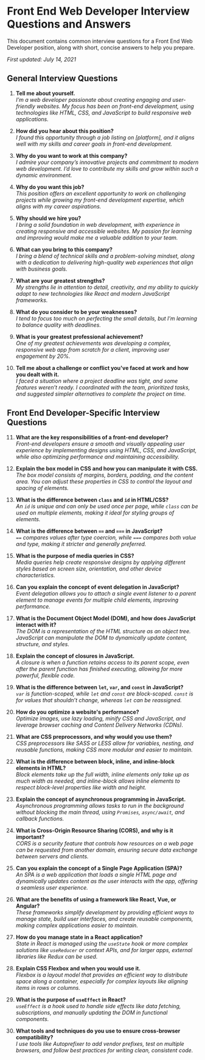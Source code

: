 # Front End Web Developer Interview Questions and Answers

This document contains common interview questions for a Front End Web Developer position, along with short, concise answers to help you prepare.

_First updated: July 14, 2021_

## General Interview Questions

1. **Tell me about yourself.**  
   _I’m a web developer passionate about creating engaging and user-friendly websites. My focus has been on front-end development, using technologies like HTML, CSS, and JavaScript to build responsive web applications._

2. **How did you hear about this position?**  
   _I found this opportunity through a job listing on [platform], and it aligns well with my skills and career goals in front-end development._

3. **Why do you want to work at this company?**  
   _I admire your company’s innovative projects and commitment to modern web development. I’d love to contribute my skills and grow within such a dynamic environment._

4. **Why do you want this job?**  
   _This position offers an excellent opportunity to work on challenging projects while growing my front-end development expertise, which aligns with my career aspirations._

5. **Why should we hire you?**  
   _I bring a solid foundation in web development, with experience in creating responsive and accessible websites. My passion for learning and improving would make me a valuable addition to your team._

6. **What can you bring to this company?**  
   _I bring a blend of technical skills and a problem-solving mindset, along with a dedication to delivering high-quality web experiences that align with business goals._

7. **What are your greatest strengths?**  
   _My strengths lie in attention to detail, creativity, and my ability to quickly adapt to new technologies like React and modern JavaScript frameworks._

8. **What do you consider to be your weaknesses?**  
   _I tend to focus too much on perfecting the small details, but I’m learning to balance quality with deadlines._

9. **What is your greatest professional achievement?**  
   _One of my greatest achievements was developing a complex, responsive web app from scratch for a client, improving user engagement by 20%._

10. **Tell me about a challenge or conflict you've faced at work and how you dealt with it.**  
    _I faced a situation where a project deadline was tight, and some features weren’t ready. I coordinated with the team, prioritized tasks, and suggested simpler alternatives to complete the project on time._

## Front End Developer-Specific Interview Questions

11. **What are the key responsibilities of a front-end developer?**  
    _Front-end developers ensure a smooth and visually appealing user experience by implementing designs using HTML, CSS, and JavaScript, while also optimizing performance and maintaining accessibility._

12. **Explain the box model in CSS and how you can manipulate it with CSS.**  
    _The box model consists of margins, borders, padding, and the content area. You can adjust these properties in CSS to control the layout and spacing of elements._

13. **What is the difference between `class` and `id` in HTML/CSS?**  
    _An `id` is unique and can only be used once per page, while `class` can be used on multiple elements, making it ideal for styling groups of elements._

14. **What is the difference between `==` and `===` in JavaScript?**  
    _`==` compares values after type coercion, while `===` compares both value and type, making it stricter and generally preferred._

15. **What is the purpose of media queries in CSS?**  
    _Media queries help create responsive designs by applying different styles based on screen size, orientation, and other device characteristics._

16. **Can you explain the concept of event delegation in JavaScript?**  
    _Event delegation allows you to attach a single event listener to a parent element to manage events for multiple child elements, improving performance._

17. **What is the Document Object Model (DOM), and how does JavaScript interact with it?**  
    _The DOM is a representation of the HTML structure as an object tree. JavaScript can manipulate the DOM to dynamically update content, structure, and styles._

18. **Explain the concept of closures in JavaScript.**  
    _A closure is when a function retains access to its parent scope, even after the parent function has finished executing, allowing for more powerful, flexible code._

19. **What is the difference between `let`, `var`, and `const` in JavaScript?**  
    _`var` is function-scoped, while `let` and `const` are block-scoped. `const` is for values that shouldn’t change, whereas `let` can be reassigned._

20. **How do you optimize a website's performance?**  
    _Optimize images, use lazy loading, minify CSS and JavaScript, and leverage browser caching and Content Delivery Networks (CDNs)._

21. **What are CSS preprocessors, and why would you use them?**  
    _CSS preprocessors like SASS or LESS allow for variables, nesting, and reusable functions, making CSS more modular and easier to maintain._

22. **What is the difference between block, inline, and inline-block elements in HTML?**  
    _Block elements take up the full width, inline elements only take up as much width as needed, and inline-block allows inline elements to respect block-level properties like width and height._

23. **Explain the concept of asynchronous programming in JavaScript.**  
    _Asynchronous programming allows tasks to run in the background without blocking the main thread, using `Promises`, `async/await`, and callback functions._

24. **What is Cross-Origin Resource Sharing (CORS), and why is it important?**  
    _CORS is a security feature that controls how resources on a web page can be requested from another domain, ensuring secure data exchange between servers and clients._

25. **Can you explain the concept of a Single Page Application (SPA)?**  
    _An SPA is a web application that loads a single HTML page and dynamically updates content as the user interacts with the app, offering a seamless user experience._

26. **What are the benefits of using a framework like React, Vue, or Angular?**  
    _These frameworks simplify development by providing efficient ways to manage state, build user interfaces, and create reusable components, making complex applications easier to maintain._

27. **How do you manage state in a React application?**  
    _State in React is managed using the `useState` hook or more complex solutions like `useReducer` or context APIs, and for larger apps, external libraries like Redux can be used._

28. **Explain CSS Flexbox and when you would use it.**  
    _Flexbox is a layout model that provides an efficient way to distribute space along a container, especially for complex layouts like aligning items in rows or columns._

29. **What is the purpose of `useEffect` in React?**  
    _`useEffect` is a hook used to handle side effects like data fetching, subscriptions, and manually updating the DOM in functional components._

30. **What tools and techniques do you use to ensure cross-browser compatibility?**  
    _I use tools like Autoprefixer to add vendor prefixes, test on multiple browsers, and follow best practices for writing clean, consistent code._
